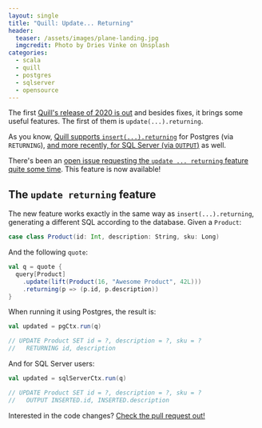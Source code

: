 ```yaml
---
layout: single
title: "Quill: Update... Returning"
header:
  teaser: /assets/images/plane-landing.jpg
  imgcredit: Photo by Dries Vinke on Unsplash
categories:
  - scala
  - quill
  - postgres
  - sqlserver
  - opensource
---
```


The first [Quill's release of 2020 is out](https://github.com/getquill/quill) and besides fixes, it brings some useful features. The first of them is `update(...).returning`.

As you know, [Quill supports `insert(...).returning`](https://github.com/getquill/quill#returning) for Postgres (via `RETURNING`), [and more recently, for SQL Server (via `OUTPUT`)](/2019/12/05/quill-sql-server-returning-via-output/) as well.

There's been an [open issue requesting the `update ... returning` feature quite some time](https://github.com/getquill/quill/issues/572). This feature is now available!

## The `update returning` feature

The new feature works exactly in the same way as `insert(...).returning`, generating a different SQL according to the database. Given a `Product`:

```scala
case class Product(id: Int, description: String, sku: Long)
```

And the following `quote`:

```scala
val q = quote {
  query[Product]
    .update(lift(Product(16, "Awesome Product", 42L)))
    .returning(p => (p.id, p.description))
}
```

When running it using Postgres, the result is:

```scala
val updated = pgCtx.run(q)

// UPDATE Product SET id = ?, description = ?, sku = ?
//   RETURNING id, description
```

And for SQL Server users:

```scala
val updated = sqlServerCtx.run(q)

// UPDATE Product SET id = ?, description = ?, sku = ?
//   OUTPUT INSERTED.id, INSERTED.description
```

Interested in the code changes? [Check the pull request out!](https://github.com/getquill/quill/pull/1720)
